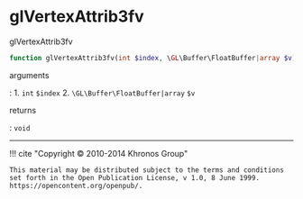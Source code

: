 # glVertexAttrib3fv
glVertexAttrib3fv

```php
function glVertexAttrib3fv(int $index, \GL\Buffer\FloatBuffer|array $v) : void
```

arguments

:    1. `int` `$index` 
    2. `\GL\Buffer\FloatBuffer|array` `$v` 

returns

:    `void` 

---
     

!!! cite "Copyright © 2010-2014 Khronos Group"

    This material may be distributed subject to the terms and conditions set forth in the Open Publication License, v 1.0, 8 June 1999. https://opencontent.org/openpub/.